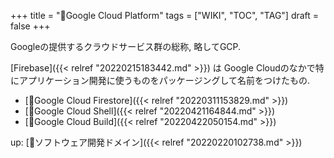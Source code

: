 +++
title = "📝Google Cloud Platform"
tags = ["WIKI", "TOC", "TAG"]
draft = false
+++

Googleの提供するクラウドサービス群の総称, 略してGCP.

[Firebase]({{< relref "20220215183442.md" >}}) は Google Cloudのなかで特にアプリケーション開発に使うものをパッケージングして名前をつけたもの.

-   [📝Google Cloud Firestore]({{< relref "20220311153829.md" >}})
-   [📝Google Cloud Shell]({{< relref "20220421164844.md" >}})
-   [📝Google Cloud Build]({{< relref "20220422050154.md" >}})

up: [📂ソフトウェア開発ドメイン]({{< relref "20220220102738.md" >}})

